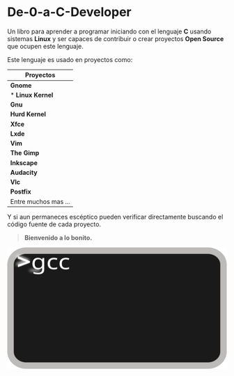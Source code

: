 # De-0-a-C-Developer

Un libro para aprender a programar iniciando con el lenguaje **C** usando sistemas **Linux** y ser capaces de contribuir o crear proyectos **Open Source** que ocupen este lenguaje.

Este lenguaje es usado en proyectos como:

|Proyectos|
|---------|
| **Gnome** |
|* **Linux Kernel** |
| **Gnu** |
| **Hurd Kernel** |
| **Xfce** |
| **Lxde** |
| **Vim** |
| **The Gimp** |
| **Inkscape** |
| **Audacity** |
| **Vlc** |
| **Postfix** |
| Entre muchos mas ...|

Y si aun permaneces escéptico pueden verificar directamente buscando el código fuente de cada proyecto.

> **Bienvenido a lo bonito.**

![Terminal](Imagenes/interprete.svg)

